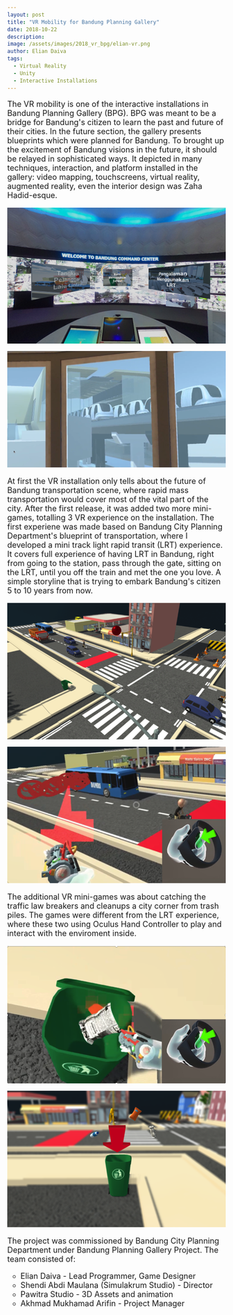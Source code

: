 ```yaml
---
layout: post
title: "VR Mobility for Bandung Planning Gallery"
date: 2018-10-22
description: 
image: /assets/images/2018_vr_bpg/elian-vr.png
author: Elian Daiva
tags: 
  - Virtual Reality
  - Unity
  - Interactive Installations
---
```

<p style="font-size:18px">The VR mobility is one of the interactive installations in Bandung Planning Gallery (BPG). BPG was meant to be a bridge for Bandung's citizen to learn the past and future of their cities. In the future section, the gallery presents blueprints which were planned for Bandung. To brought up the excitement of Bandung visions in the future, it should be relayed in sophisticated ways. It depicted in many techniques, interaction, and platform installed in the gallery: video mapping, touchscreens, virtual reality, augmented reality, even the interior design was Zaha Hadid-esque.</p>

![Placeholder](/assets/images/2018_vr_bpg/Picture4.png)
<br>

![Placeholder](/assets/images/2018_vr_bpg/lrt.png)

<p style="font-size:18px">At first the VR installation only tells about the future of Bandung transportation scene, where rapid mass transportation would cover most of the vital part of the city. After the first release, it was added two more mini-games, totalling 3 VR experience on the installation. The first experiene was made based on Bandung City Planning Department's blueprint of transportation, where I developed a mini track light rapid transit (LRT) experience. It covers full experience of having LRT in Bandung, right from going to the station, pass through the gate, sitting on the LRT, until you off the train and met the one you love. A simple storyline that is trying to embark Bandung's citizen 5 to 10 years from now.</p>

![Placeholder](/assets/images/2018_vr_bpg/traffic.png)
<br>

![Placeholder](/assets/images/2018_vr_bpg/traffic2.png)

<p style="font-size:18px">The additional VR mini-games was about catching the traffic law breakers and cleanups a city corner from trash piles. The games were different from the LRT experience, where these two using Oculus Hand Controller to play and interact with the enviroment inside.</p>

![Placeholder](/assets/images/2018_vr_bpg/trash1.png)
<br>

![Placeholder](/assets/images/2018_vr_bpg/trash2.png)


<p style="font-size:18px">The project was commissioned by Bandung City Planning Department under Bandung Planning Gallery Project. The team consisted of: </p>
<ul style="list-style-type:circle; font-size:18px">
  <li>Elian Daiva - Lead Programmer, Game Designer</li>
  <li>Shendi Abdi Maulana (Simulakrum Studio) - Director</li>
  <li>Pawitra Studio - 3D Assets and animation</li>
  <li>Akhmad Mukhamad Arifin - Project Manager</li>
<ul>  
